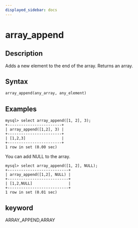 ```yaml
---
displayed_sidebar: docs
---
```


# array_append

## Description

Adds a new element to the end of the array. Returns an array.

## Syntax

```Haskell
array_append(any_array, any_element)
```

## Examples

```plain text
mysql> select array_append([1, 2], 3);
+------------------------+
| array_append([1,2], 3) |
+------------------------+
| [1,2,3]                |
+------------------------+
1 row in set (0.00 sec)

```

You can add NULL to the array.

```plain text
mysql> select array_append([1, 2], NULL);
+---------------------------+
| array_append([1,2], NULL) |
+---------------------------+
| [1,2,NULL]                |
+---------------------------+
1 row in set (0.01 sec)

```

## keyword

ARRAY_APPEND,ARRAY
